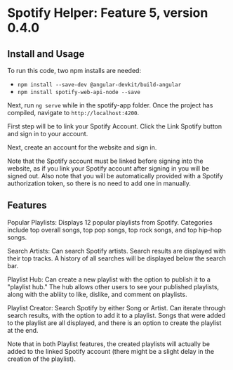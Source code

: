 # Spotify Helper: Feature 5, version 0.4.0

## Install and Usage
To run this code, two npm installs are needed: 
- `npm install --save-dev @angular-devkit/build-angular`
- `npm install spotify-web-api-node --save`

Next, run `ng serve` while in the spotify-app folder.  Once the project has compiled, navigate to `http://localhost:4200`. 

First step will be to link your Spotify Account.  Click the Link Spotify button and sign in to your account. 

Next, create an account for the website and sign in. 

Note that the Spotify account must be linked before signing into the website, as if you link your Spotify account after signing in you will be signed out.  Also note that you will be automatically provided with a Spotify authorization token, so there is no need to add one in manually. 

## Features
Popular Playlists: Displays 12 popular playlists from Spotify.  Categories include top overall songs, top pop songs, top rock songs, and top hip-hop songs. 

Search Artists: Can search Spotify artists. Search results are displayed with their top tracks.  A history of all searches will be displayed below the search bar. 

Playlist Hub: Can create a new playlist with the option to publish it to a "playlist hub." The hub allows other users to see your published playlists, along with the abliity to like, dislike, and comment on playlists. 

Playlist Creator: Search Spotify by either Song or Artist. Can iterate through search results, with the option to add it to a playlist.  Songs that were added to the playlist are all displayed, and there is an option to create the playlist at the end. 

Note that in both Playlist features, the created playlists will actually be added to the linked Spotify account (there might be a slight delay in the creation of the playlist). 
